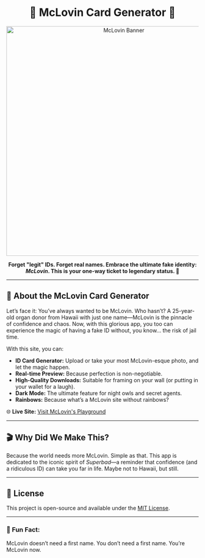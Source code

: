 # <div align="center">🎉 McLovin Card Generator 🎉</div>

<div align="center">
  <img src="https://i.imgur.com/QNYmzEF.png" alt="McLovin Banner" width="600">
</div>

<p align="center">
  <strong>Forget "legit" IDs. Forget real names. Embrace the ultimate fake identity: <em>McLovin</em>. This is your one-way ticket to legendary status. 🌟</strong>
</p>

---

## 🌟 About the McLovin Card Generator

Let’s face it: You’ve always wanted to be McLovin. Who hasn’t? A 25-year-old organ donor from Hawaii with just one name—McLovin is the pinnacle of confidence and chaos. Now, with this glorious app, you too can experience the magic of having a fake ID without, you know... the risk of jail time.

With this site, you can:
- **ID Card Generator:** Upload or take your most McLovin-esque photo, and let the magic happen.
- **Real-time Preview:** Because perfection is non-negotiable.
- **High-Quality Downloads:** Suitable for framing on your wall (or putting in your wallet for a laugh).
- **Dark Mode:** The ultimate feature for night owls and secret agents.
- **Rainbows:** Because what’s a McLovin site without rainbows?

🌐 **Live Site:** [Visit McLovin's Playground](https://www.mclovin.site)

---

## 🎬 Why Did We Make This?

Because the world needs more McLovin. Simple as that. This app is dedicated to the iconic spirit of *Superbad*—a reminder that confidence (and a ridiculous ID) can take you far in life. Maybe not to Hawaii, but still.

---

## 📜 License

This project is open-source and available under the [MIT License](./LICENSE).

---

### 📢 Fun Fact:

McLovin doesn’t need a first name. You don’t need a first name. You’re McLovin now.